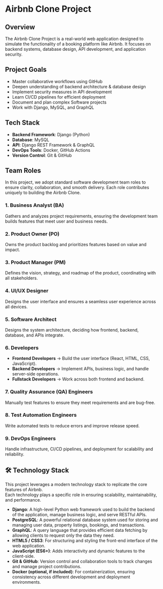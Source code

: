 # Airbnb Clone Project

## Overview
The Airbnb Clone Project is a real-world web application designed to simulate the functionality of a booking platform like Airbnb. It focuses on backend systems, database design, API development, and application security.

## Project Goals
- Master collaborative workflows using GitHub
- Deepen understanding of backend architecture & database design
- Implement security measures in API development
- Learn CI/CD pipelines for efficient deployment
- Document and plan complex Software projects
- Work with Django, MySQL, and GraphQL

## Tech Stack
- **Backend Framework**: Django (Python)
- **Database**: MySQL
- **API**: Django REST Framework & GraphQL
- **DevOps Tools**: Docker, GitHub Actions
- **Version Control**: Git & GitHub

## Team Roles  

In this project, we adopt standard software development team roles to ensure clarity, collaboration, and smooth delivery. Each role contributes uniquely to building the Airbnb Clone.  

### 1. Business Analyst (BA)  
Gathers and analyzes project requirements, ensuring the development team builds features that meet user and business needs.  

### 2. Product Owner (PO)  
Owns the product backlog and prioritizes features based on value and impact.  

### 3. Product Manager (PM)  
Defines the vision, strategy, and roadmap of the product, coordinating with all stakeholders.  

### 4. UI/UX Designer  
Designs the user interface and ensures a seamless user experience across all devices.  

### 5. Software Architect  
Designs the system architecture, deciding how frontend, backend, database, and APIs integrate.  

### 6. Developers  
- **Frontend Developers** → Build the user interface (React, HTML, CSS, JavaScript).  
- **Backend Developers** → Implement APIs, business logic, and handle server-side operations.  
- **Fullstack Developers** → Work across both frontend and backend.  

### 7. Quality Assurance (QA) Engineers  
Manually test features to ensure they meet requirements and are bug-free.  

### 8. Test Automation Engineers  
Write automated tests to reduce errors and improve release speed.  

### 9. DevOps Engineers  
Handle infrastructure, CI/CD pipelines, and deployment for scalability and reliability.  

## 🛠️ Technology Stack

This project leverages a modern technology stack to replicate the core features of Airbnb.  
Each technology plays a specific role in ensuring scalability, maintainability, and performance.  

- **Django**: A high-level Python web framework used to build the backend of the application, manage business logic, and serve RESTful APIs.  
- **PostgreSQL**: A powerful relational database system used for storing and managing user data, property listings, bookings, and transactions.  
- **GraphQL**: A query language that provides efficient data fetching by allowing clients to request only the data they need.  
- **HTML5 / CSS3**: For structuring and styling the front-end interface of the web application.  
- **JavaScript (ES6+)**: Adds interactivity and dynamic features to the client-side.  
- **Git & GitHub**: Version control and collaboration tools to track changes and manage project contributions.  
- **Docker (optional, if included)**: For containerization, ensuring consistency across different development and deployment environments.  


